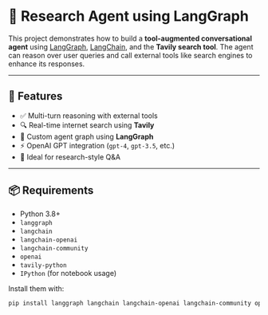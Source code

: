 
# 🧠 Research Agent using LangGraph

This project demonstrates how to build a **tool-augmented conversational agent** using [LangGraph](https://github.com/langchain-ai/langgraph), [LangChain](https://www.langchain.com/), and the **Tavily search tool**. The agent can reason over user queries and call external tools like search engines to enhance its responses.

---

## 🔧 Features

- ✅ Multi-turn reasoning with external tools
- 🔍 Real-time internet search using **Tavily**
- 🧩 Custom agent graph using **LangGraph**
- ⚡ OpenAI GPT integration (`gpt-4`, `gpt-3.5`, etc.)
- 🧪 Ideal for research-style Q&A

---

## 📦 Requirements

- Python 3.8+
- `langgraph`
- `langchain`
- `langchain-openai`
- `langchain-community`
- `openai`
- `tavily-python`
- `IPython` (for notebook usage)

Install them with:

```bash
pip install langgraph langchain langchain-openai langchain-community openai tavily-python ipython
